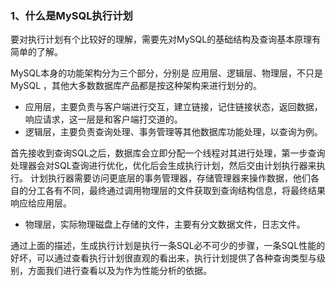 
### 1、什么是MySQL执行计划

要对执行计划有个比较好的理解，需要先对MySQL的基础结构及查询基本原理有简单的了解。

MySQL本身的功能架构分为三个部分，分别是 应用层、逻辑层、物理层，不只是MySQL ，其他大多数数据库产品都是按这种架构来进行划分的。

* 应用层，主要负责与客户端进行交互，建立链接，记住链接状态，返回数据，响应请求，这一层是和客户端打交道的。
* 逻辑层，主要负责查询处理、事务管理等其他数据库功能处理，以查询为例。

首先接收到查询SQL之后，数据库会立即分配一个线程对其进行处理，第一步查询处理器会对SQL查询进行优化，优化后会生成执行计划，然后交由计划执行器来执行。
计划执行器需要访问更底层的事务管理器，存储管理器来操作数据，他们各自的分工各有不同，最终通过调用物理层的文件获取到查询结构信息，将最终结果响应给应用层。

* 物理层，实际物理磁盘上存储的文件，主要有分文数据文件，日志文件。

通过上面的描述，生成执行计划是执行一条SQL必不可少的步骤，一条SQL性能的好坏，可以通过查看执行计划很直观的看出来，执行计划提供了各种查询类型与级别，方面我们进行查看以及为作为性能分析的依据。
